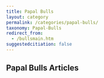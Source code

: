 ```yaml
---
title: Papal Bulls
layout: category
permalink: /categories/papal-bulls/
taxonomy: Papal-Bulls
redirect_from:
  - /bullsmain.htm
suggestedcitiation: false  
---
```


## Papal Bulls Articles
